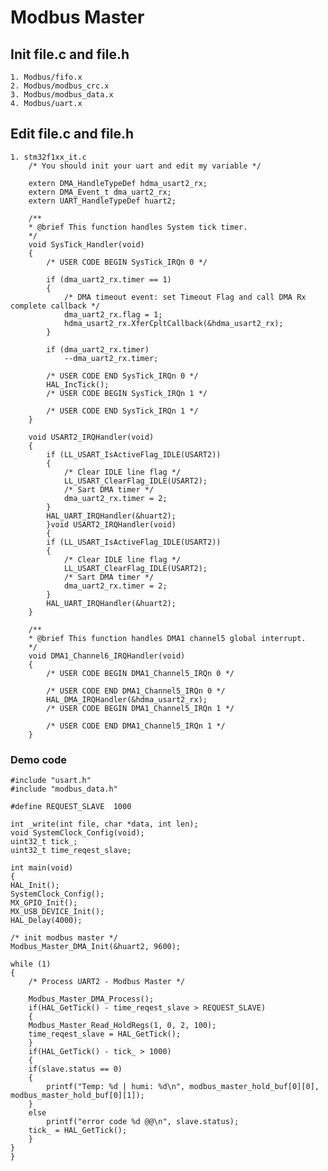 # Modbus Master 

## Init file.c and file.h

    1. Modbus/fifo.x
    2. Modbus/modbus_crc.x
    3. Modbus/modbus_data.x
    4. Modbus/uart.x

## Edit file.c and file.h

    1. stm32f1xx_it.c
        /* You should init your uart and edit my variable */

        extern DMA_HandleTypeDef hdma_usart2_rx;
        extern DMA_Event_t dma_uart2_rx;
        extern UART_HandleTypeDef huart2;

        /**
        * @brief This function handles System tick timer.
        */
        void SysTick_Handler(void)
        {
            /* USER CODE BEGIN SysTick_IRQn 0 */

            if (dma_uart2_rx.timer == 1)
            {
                /* DMA timeout event: set Timeout Flag and call DMA Rx complete callback */
                dma_uart2_rx.flag = 1;
                hdma_usart2_rx.XferCpltCallback(&hdma_usart2_rx);
            }

            if (dma_uart2_rx.timer)
                --dma_uart2_rx.timer;

            /* USER CODE END SysTick_IRQn 0 */
            HAL_IncTick();
            /* USER CODE BEGIN SysTick_IRQn 1 */

            /* USER CODE END SysTick_IRQn 1 */
        }

        void USART2_IRQHandler(void)
        {
            if (LL_USART_IsActiveFlag_IDLE(USART2))
            {
                /* Clear IDLE line flag */
                LL_USART_ClearFlag_IDLE(USART2);
                /* Sart DMA timer */
                dma_uart2_rx.timer = 2;
            }
            HAL_UART_IRQHandler(&huart2);
            }void USART2_IRQHandler(void)
            {
            if (LL_USART_IsActiveFlag_IDLE(USART2))
            {
                /* Clear IDLE line flag */
                LL_USART_ClearFlag_IDLE(USART2);
                /* Sart DMA timer */
                dma_uart2_rx.timer = 2;
            }
            HAL_UART_IRQHandler(&huart2);
        }

        /**
        * @brief This function handles DMA1 channel5 global interrupt.
        */
        void DMA1_Channel6_IRQHandler(void)
        {
            /* USER CODE BEGIN DMA1_Channel5_IRQn 0 */

            /* USER CODE END DMA1_Channel5_IRQn 0 */
            HAL_DMA_IRQHandler(&hdma_usart2_rx);
            /* USER CODE BEGIN DMA1_Channel5_IRQn 1 */

            /* USER CODE END DMA1_Channel5_IRQn 1 */
        }

### Demo code
    #include "usart.h"
    #include "modbus_data.h"

    #define REQUEST_SLAVE  1000

    int _write(int file, char *data, int len);
    void SystemClock_Config(void);
    uint32_t tick_;
    uint32_t time_reqest_slave;

    int main(void)
    {
    HAL_Init();
    SystemClock_Config();
    MX_GPIO_Init();
    MX_USB_DEVICE_Init();
    HAL_Delay(4000);

    /* init modbus master */
    Modbus_Master_DMA_Init(&huart2, 9600);

    while (1)
    {
        /* Process UART2 - Modbus Master */
        
        Modbus_Master_DMA_Process();
        if(HAL_GetTick() - time_reqest_slave > REQUEST_SLAVE)
        {
        Modbus_Master_Read_HoldRegs(1, 0, 2, 100);
        time_reqest_slave = HAL_GetTick();
        }
        if(HAL_GetTick() - tick_ > 1000)
        {
        if(slave.status == 0)
        {
            printf("Temp: %d | humi: %d\n", modbus_master_hold_buf[0][0], modbus_master_hold_buf[0][1]);
        }
        else
            printf("error code %d @@\n", slave.status);
        tick_ = HAL_GetTick();
        }
    }
    }
